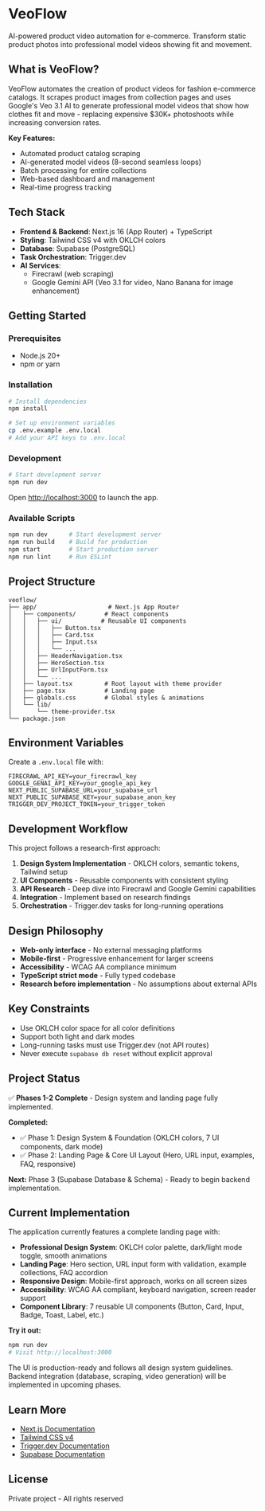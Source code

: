 # VeoFlow

AI-powered product video automation for e-commerce. Transform static product photos into professional model videos showing fit and movement.

## What is VeoFlow?

VeoFlow automates the creation of product videos for fashion e-commerce catalogs. It scrapes product images from collection pages and uses Google's Veo 3.1 AI to generate professional model videos that show how clothes fit and move - replacing expensive $30K+ photoshoots while increasing conversion rates.

**Key Features:**
- Automated product catalog scraping
- AI-generated model videos (8-second seamless loops)
- Batch processing for entire collections
- Web-based dashboard and management
- Real-time progress tracking

## Tech Stack

- **Frontend & Backend**: Next.js 16 (App Router) + TypeScript
- **Styling**: Tailwind CSS v4 with OKLCH colors
- **Database**: Supabase (PostgreSQL)
- **Task Orchestration**: Trigger.dev
- **AI Services**:
  - Firecrawl (web scraping)
  - Google Gemini API (Veo 3.1 for video, Nano Banana for image enhancement)

## Getting Started

### Prerequisites

- Node.js 20+
- npm or yarn 

### Installation

```bash
# Install dependencies
npm install

# Set up environment variables
cp .env.example .env.local
# Add your API keys to .env.local
```

### Development

```bash
# Start development server
npm run dev
```

Open [http://localhost:3000](http://localhost:3000) to launch the app.

### Available Scripts

```bash
npm run dev      # Start development server
npm run build    # Build for production
npm start        # Start production server
npm run lint     # Run ESLint
```

## Project Structure

```
veoflow/
├── app/                    # Next.js App Router
│   ├── components/        # React components
│   │   ├── ui/           # Reusable UI components
│   │   │   ├── Button.tsx
│   │   │   ├── Card.tsx
│   │   │   ├── Input.tsx
│   │   │   └── ...
│   │   ├── HeaderNavigation.tsx
│   │   ├── HeroSection.tsx
│   │   ├── UrlInputForm.tsx
│   │   └── ...
│   ├── layout.tsx         # Root layout with theme provider
│   ├── page.tsx           # Landing page
│   ├── globals.css        # Global styles & animations
│   └── lib/
│       └── theme-provider.tsx
└── package.json
```

## Environment Variables

Create a `.env.local` file with:

```env
FIRECRAWL_API_KEY=your_firecrawl_key
GOOGLE_GENAI_API_KEY=your_google_api_key
NEXT_PUBLIC_SUPABASE_URL=your_supabase_url
NEXT_PUBLIC_SUPABASE_KEY=your_supabase_anon_key
TRIGGER_DEV_PROJECT_TOKEN=your_trigger_token
```

## Development Workflow

This project follows a research-first approach:

1. **Design System Implementation** - OKLCH colors, semantic tokens, Tailwind setup
2. **UI Components** - Reusable components with consistent styling
3. **API Research** - Deep dive into Firecrawl and Google Gemini capabilities
4. **Integration** - Implement based on research findings
5. **Orchestration** - Trigger.dev tasks for long-running operations

## Design Philosophy

- **Web-only interface** - No external messaging platforms
- **Mobile-first** - Progressive enhancement for larger screens
- **Accessibility** - WCAG AA compliance minimum
- **TypeScript strict mode** - Fully typed codebase
- **Research before implementation** - No assumptions about external APIs

## Key Constraints

- Use OKLCH color space for all color definitions
- Support both light and dark modes
- Long-running tasks must use Trigger.dev (not API routes)
- Never execute `supabase db reset` without explicit approval

## Project Status

✅ **Phases 1-2 Complete** - Design system and landing page fully implemented.

**Completed:**
- ✅ Phase 1: Design System & Foundation (OKLCH colors, 7 UI components, dark mode)
- ✅ Phase 2: Landing Page & Core UI Layout (Hero, URL input, examples, FAQ, responsive)

**Next:** Phase 3 (Supabase Database & Schema) - Ready to begin backend implementation.

## Current Implementation

The application currently features a complete landing page with:

- **Professional Design System**: OKLCH color palette, dark/light mode toggle, smooth animations
- **Landing Page**: Hero section, URL input form with validation, example collections, FAQ accordion
- **Responsive Design**: Mobile-first approach, works on all screen sizes
- **Accessibility**: WCAG AA compliant, keyboard navigation, screen reader support
- **Component Library**: 7 reusable UI components (Button, Card, Input, Badge, Toast, Label, etc.)

**Try it out:**
```bash
npm run dev
# Visit http://localhost:3000
```

The UI is production-ready and follows all design system guidelines. Backend integration (database, scraping, video generation) will be implemented in upcoming phases.

## Learn More

- [Next.js Documentation](https://nextjs.org/docs)
- [Tailwind CSS v4](https://tailwindcss.com/docs)
- [Trigger.dev Documentation](https://trigger.dev/docs)
- [Supabase Documentation](https://supabase.com/docs)

## License

Private project - All rights reserved
